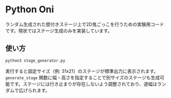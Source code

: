# Python Oni

ランダム生成された壁付きステージ上で2D鬼ごっこを行うための実験用コードです。現状ではステージ生成のみを実装しています。

## 使い方

```bash
python3 stage_generator.py
```

実行すると固定サイズ（例: 31x21）のステージが標準出力に表示されます。`generate_stage` 関数に幅・高さを指定することで別サイズのステージも生成可能です。ステージには行き止まりが存在しないよう調整されており、道幅はランダムで広げられます。

